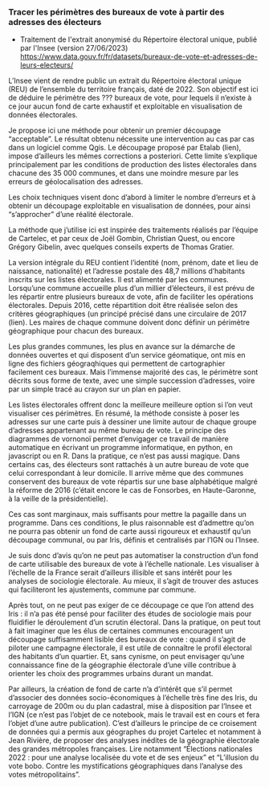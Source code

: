 ### Tracer les périmètres des bureaux de vote à partir des adresses des électeurs 
- Traitement de l'extrait anonymisé du Répertoire électoral unique, publié par l'Insee (version 27/06/2023)
https://www.data.gouv.fr/fr/datasets/bureaux-de-vote-et-adresses-de-leurs-electeurs/


L’Insee vient de rendre public un extrait du Répertoire électoral unique (REU) de l’ensemble du territoire français, daté de 2022. Son objectif est ici de déduire le périmètre des ??? bureaux de vote, pour lequels il n’existe à ce jour aucun fond de carte exhaustif et exploitable en visualisation de données électorales.

Je propose ici une méthode pour obtenir un premier découpage “acceptable”. Le résultat obtenu nécessite une intervention au cas par cas dans un logiciel comme Qgis. Le découpage proposé par Etalab (lien), impose d’ailleurs les mêmes corrections a posteriori. Cette limite s’explique principalement par les conditions de production des listes électorales dans chacune des 35 000 communes, et dans une moindre mesure par les erreurs de géolocalisation des adresses. 

Les choix techniques visent donc d’abord à limiter le nombre d’erreurs et à obtenir un découpage exploitable en visualisation de données, pour ainsi “s’approcher” d’une réalité électorale.

La méthode que j’utilise ici est inspirée des traitements réalisés par l’équipe de Cartelec, et par ceux de Joël Gombin, Christian Quest, ou encore Grégory Gibelin, avec quelques conseils experts de Thomas Gratier.

La version intégrale du REU contient l’identité (nom, prénom, date et lieu de naissance, nationalité) et l’adresse postale des 48,7 millions d’habitants inscrits sur les listes électorales. Il est alimenté par les communes. Lorsqu’une commune accueille plus d’un millier d’électeurs, il est prévu de les répartir entre plusieurs bureaux de vote, afin de faciliter les opérations électorales. Depuis 2016, cette répartition doit être réalisée selon des critères géographiques (un principé précisé dans une circulaire de 2017 (lien). Les maires de chaque commune doivent donc définir un périmètre géographique pour chacun des bureaux. 

Les plus grandes communes, les plus en avance sur la démarche de données ouvertes et qui disposent d’un service géomatique, ont mis en ligne des fichiers géograqhiques qui permettent de cartographier facilement ces bureaux. Mais l’immense majorité des cas, le périmètre sont décrits sous forme de texte, avec une simple succession d’adresses, voire par un simple tracé au crayon sur un plan en papier. 

Les listes électorales offrent donc la meilleure meilleure option si l’on veut visualiser ces périmètres. En résumé, la méthode consiste à poser les adresses sur une carte puis à dessiner une limite autour de chaque groupe d’adresses appartenant au même bureau de vote. Le principe des diagrammes de vornonoï permet d’envigager ce travail de manière automatique en écrivant un programme informatique, en python, en javascript ou en R. Dans la pratique, ce n’est pas aussi magique. Dans certains cas, des électeurs sont rattachés à un autre bureau de vote que celui correspondant à leur domicile. Il arrive même que des communes conservent des bureaux de vote répartis sur une base alphabétique malgré la réforme de 2016 (c’était encore le cas de Fonsorbes, en Haute-Garonne, à la veille de la présidentielle). 

Ces cas sont marginaux, mais suffisants pour mettre la pagaille dans un programme. Dans ces conditions, le plus raisonnable est d’admettre qu’on ne pourra pas obtenir un fond de carte aussi rigoureux et exhaustif qu’un découpage communal, ou par Iris, définis et centralisés par l’IGN ou l’Insee. 

Je suis donc d’avis qu’on ne peut pas automatiser la construction d’un fond de carte utilisable des bureaux de vote à l’échelle nationale. Les visualiser à l’échelle de la France serait d’ailleurs illisible et sans intérêt pour les analyses de sociologie électorale. Au mieux, il s’agit de trouver des astuces qui faciliteront les ajustements, commune par commune. 

Après tout, on ne peut pas exiger de ce découpage ce que l’on attend des Iris : il n’a pas été pensé pour faciliter des études de sociologie mais pour fluidifier le déroulement d’un scrutin électoral. Dans la pratique, on peut tout à fait imaginer que les élus de certaines communes encouragent un découpage suffisamment lisible des bureaux de vote : quand il s’agit de piloter une campagne électorale, il est utile de connaître le profil électoral des habitants d’un quartier. Et, sans cynisme, on peut envisager qu’une connaissance fine de la géographie électorale d’une ville contribue à orienter les choix des programmes urbains durant un mandat. 

Par ailleurs, la création de fond de carte n’a d’intérêt que s’il permet d’associer des données socio-économiques à l’échelle très fine des Iris, du carroyage de 200m ou du plan cadastral, mise à disposition par l’Insee et l’IGN (ce n’est pas l’objet de ce notebook, mais le travail est en cours et fera l’objet d’une autre publication). C’est d’ailleurs le principe de ce croisement de données qui a permis aux géographes du projet Cartelec et notamment à Jean Rivière, de proposer des analyses inédites de la géographie électorale des grandes métropoles françaises. Lire notamment “Élections nationales 2022 : pour une analyse localisée du vote et de ses enjeux” et “L’illusion du vote bobo. Contre les mystifications géographiques dans l’analyse des votes métropolitains”.


